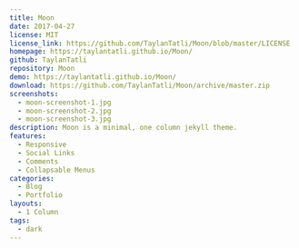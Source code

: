 ```yaml
---
title: Moon
date: 2017-04-27
license: MIT
license_link: https://github.com/TaylanTatli/Moon/blob/master/LICENSE
homepage: https://taylantatli.github.io/Moon/
github: TaylanTatli
repository: Moon
demo: https://taylantatli.github.io/Moon/
download: https://github.com/TaylanTatli/Moon/archive/master.zip
screenshots:
  - moon-screenshot-1.jpg
  - moon-screenshot-2.jpg
  - moon-screenshot-3.jpg
description: Moon is a minimal, one column jekyll theme.
features:
  - Responsive
  - Social Links
  - Comments
  - Collapsable Menus
categories:
  - Blog
  - Portfolio
layouts:
  - 1 Column
tags:
  - dark
---
```

